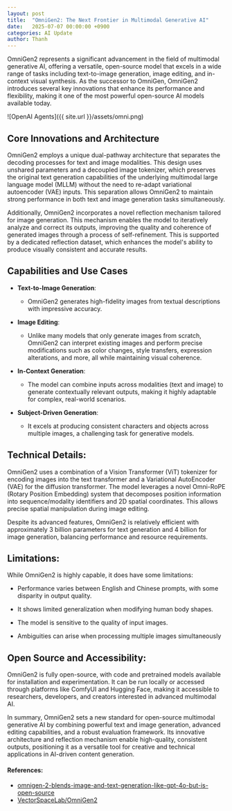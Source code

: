 ```yaml
---
layout: post
title:  "OmniGen2: The Next Frontier in Multimodal Generative AI"
date:   2025-07-07 00:00:00 +0900
categories: AI Update
author: Thanh
---
```


OmniGen2 represents a significant advancement in the field of multimodal generative AI, offering a versatile, open-source model that excels in a wide range of tasks including text-to-image generation, image editing, and in-context visual synthesis. As the successor to OmniGen, OmniGen2 introduces several key innovations that enhance its performance and flexibility, making it one of the most powerful open-source AI models available today.

![OpenAI Agents]({{ site.url }}/assets/omni.png)

## **Core Innovations and Architecture**

OmniGen2 employs a unique dual-pathway architecture that separates the decoding processes for text and image modalities. This design uses unshared parameters and a decoupled image tokenizer, which preserves the original text generation capabilities of the underlying multimodal large language model (MLLM) without the need to re-adapt variational autoencoder (VAE) inputs. This separation allows OmniGen2 to maintain strong performance in both text and image generation tasks simultaneously.

Additionally, OmniGen2 incorporates a novel reflection mechanism tailored for image generation. This mechanism enables the model to iteratively analyze and correct its outputs, improving the quality and coherence of generated images through a process of self-refinement. This is supported by a dedicated reflection dataset, which enhances the model's ability to produce visually consistent and accurate results.

## **Capabilities and Use Cases**

- **Text-to-Image Generation**: 

    - OmniGen2 generates high-fidelity images from textual descriptions with impressive accuracy.


- **Image Editing**: 

    - Unlike many models that only generate images from scratch, OmniGen2 can interpret existing images and perform precise modifications such as color changes, style transfers, expression alterations, and more, all while maintaining visual coherence.


- **In-Context Generation**:

    - The model can combine inputs across modalities (text and image) to generate contextually relevant outputs, making it highly adaptable for complex, real-world scenarios.


- **Subject-Driven Generation**:

    - It excels at producing consistent characters and objects across multiple images, a challenging task for generative models.


## **Technical Details**:

OmniGen2 uses a combination of a Vision Transformer (ViT) tokenizer for encoding images into the text transformer and a Variational AutoEncoder (VAE) for the diffusion transformer. The model leverages a novel Omni-RoPE (Rotary Position Embedding) system that decomposes position information into sequence/modality identifiers and 2D spatial coordinates. This allows precise spatial manipulation during image editing.

Despite its advanced features, OmniGen2 is relatively efficient with approximately 3 billion parameters for text generation and 4 billion for image generation, balancing performance and resource requirements.


## **Limitations**:

While OmniGen2 is highly capable, it does have some limitations:

- Performance varies between English and Chinese prompts, with some disparity in output quality.

- It shows limited generalization when modifying human body shapes.

- The model is sensitive to the quality of input images.

- Ambiguities can arise when processing multiple images simultaneously

## **Open Source and Accessibility**:

OmniGen2 is fully open-source, with code and pretrained models available for installation and experimentation. It can be run locally or accessed through platforms like ComfyUI and Hugging Face, making it accessible to researchers, developers, and creators interested in advanced multimodal AI.

In summary, OmniGen2 sets a new standard for open-source multimodal generative AI by combining powerful text and image generation, advanced editing capabilities, and a robust evaluation framework. Its innovative architecture and reflection mechanism enable high-quality, consistent outputs, positioning it as a versatile tool for creative and technical applications in AI-driven content generation.


#### References:
- [omnigen-2-blends-image-and-text-generation-like-gpt-4o-but-is-open-source](https://the-decoder.com/omnigen-2-blends-image-and-text-generation-like-gpt-4o-but-is-open-source)
- [VectorSpaceLab/OmniGen2](https://github.com/VectorSpaceLab/OmniGen2)
